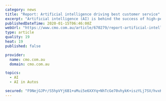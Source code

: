 ```yaml
---
category: news
title: "Report: Artificial intelligence driving best customer service"
excerpt: "Artificial intelligence (AI) is behind the success of high-performing customer service teams ... In addition, fewer than 30 per cent of organisations offer self-service, live chat, social messaging, in-app messaging, bots or peer-to-peer communities - all considered helpful tools in lifting CX. “This matters because it represents an ..."
publishedDateTime: 2020-01-15T06:46:00Z
webUrl: "https://www.cmo.com.au/article/670279/report-artificial-intelligence-driving-best-customer-service/"
type: article
quality: 19
heat: 19
published: false

provider:
  name: cmo.com.au
  domain: cmo.com.au

topics:
  - AI
  - AI in Autos

secured: "F9NejGJPr/S5hpVYj6B1+uMui5e6XXYq+NhTcGe70vhykK+iszYLj7SV/hvxKPbqby2QiQatBIKGuO7sXT4NmfzNtXd/J0R+QGkv5beyaVmcI3RlN9HV7R8GLfhF1M6v7SK2Zj0UIiAFRNGipF4GJbN/c2d23lqwcoEOTl0CeSR9E39UP2YujEUkZa6tyKS9QKqb2LSx4a+iLa+xh2ovb1n6nuxB0WSp/Rckqs8sERxG4NKdoU09BkuHgokq6HDjBeaYxwOWXQcU4a/u7PwcuJvTMYof095lLuK3nzwnKpV9eHrNWyyDxW3MwkK7wc5qTwMI8C2zq1DBpZuAPircfGNiGv3WIlofqfxS5HfsVBZGutc1iXidXUtYfs/iwdYklHVW46ezlxKI7x9tHcuHbtztHeawguPBRzmNCxnHTbMpDVzvGFJCKzbSZrwf3GV9nRbmpNZ2yOl0qGm0GHnaWYg/k/IiUe9tcHZhhUb1o+o=;nrHQl6wKRpmkaUlQNhtPkg=="
---
```


